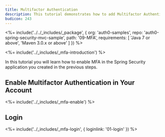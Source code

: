 ```yaml
---
title: Multifactor Authentication
description: This tutorial demonstrates how to add Multifactor Authentication to your Java Spring Security web app with Auth0.
budicon: 243
---
```


<%= include('../../_includes/_package', {
  org: 'auth0-samples',
  repo: 'auth0-spring-security-mvc-sample',
  path: '09-MFA',
  requirements: [
    'Java 7 or above',
    'Maven 3.0.x or above'
  ]
}) %>



<%= include('../_includes/_mfa-introduction') %>

In this tutorial you will learn how to enable MFA in the Spring Security application you created in the previous steps.

## Enable Multifactor Authentication in Your Account

<%= include('../_includes/_mfa-enable') %>

## Login

<%= include('../_includes/_mfa-login', { loginlink: '01-login' }) %>
